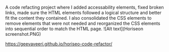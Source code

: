 A code refacting project where I added accessability elements, fixed broken links, made sure the HTML elements followed a logical structure and better fit the content they contained. I also consolidated the CSS elements to remove elements that were not needed and reorganized the CSS elements into sequential order to match the HTML page.
![Alt text](Horiseon screenshot.PNG)

https://geevaveeri.github.io/horiseo-code-refactor/

